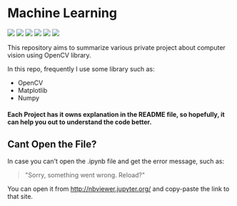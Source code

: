 <h1>Machine Learning</h1>

![](https://img.shields.io/github/last-commit/felixfilipi/Computer-Vision)
![](https://img.shields.io/badge/build-passing-orange)
![](https://img.shields.io/github/languages/code-size/felixfilipi/Computer-Vision)
![](https://img.shields.io/badge/library-cv2-red)
![](https://img.shields.io/badge/library-matplotlib-red)
![](https://img.shields.io/badge/library-numpy-red)

This repository aims to summarize various private project about computer vision using OpenCV library.

In this repo, frequently I use some library such as:
* OpenCV
* Matplotlib
* Numpy

<h4>Each Project has it owns explanation in the README file, so hopefully, it can help you out to understand the code better.</h4>

<h2>Cant Open the File? </h2>

In case you can't open the .ipynb file and get the error message, such as:

> "Sorry, something went wrong. Reload?"

You can open it from http://nbviewer.jupyter.org/ and copy-paste the link to that site.
